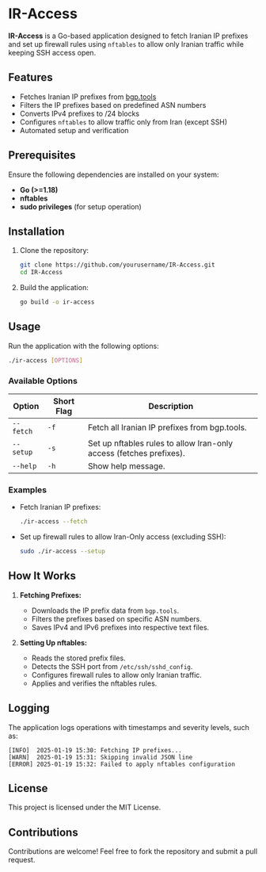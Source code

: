 # IR-Access

**IR-Access** is a Go-based application designed to fetch Iranian IP prefixes and set up firewall rules using `nftables` to allow only Iranian traffic while keeping SSH access open.

## Features

- Fetches Iranian IP prefixes from [bgp.tools](https://bgp.tools/table.jsonl)
- Filters the IP prefixes based on predefined ASN numbers
- Converts IPv4 prefixes to /24 blocks
- Configures `nftables` to allow traffic only from Iran (except SSH)
- Automated setup and verification

## Prerequisites

Ensure the following dependencies are installed on your system:

- **Go (>=1.18)**
- **nftables**
- **sudo privileges** (for setup operation)

## Installation

1. Clone the repository:

    ```sh
    git clone https://github.com/yourusername/IR-Access.git
    cd IR-Access
    ```

2. Build the application:

    ```sh
    go build -o ir-access
    ```

## Usage

Run the application with the following options:

```sh
./ir-access [OPTIONS]
```

### Available Options

| Option   | Short Flag | Description                                                           |
|----------|------------|-----------------------------------------------------------------------|
| `--fetch` | `-f`       | Fetch all Iranian IP prefixes from bgp.tools.                        |
| `--setup` | `-s`       | Set up nftables rules to allow Iran-only access (fetches prefixes).  |
| `--help`  | `-h`       | Show help message.                                                   |

### Examples

- Fetch Iranian IP prefixes:

  ```sh
  ./ir-access --fetch
  ```

- Set up firewall rules to allow Iran-Only access (excluding SSH):

  ```sh
  sudo ./ir-access --setup
  ```

## How It Works

1. **Fetching Prefixes:**
    - Downloads the IP prefix data from `bgp.tools`.
    - Filters the prefixes based on specific ASN numbers.
    - Saves IPv4 and IPv6 prefixes into respective text files.

2. **Setting Up nftables:**
    - Reads the stored prefix files.
    - Detects the SSH port from `/etc/ssh/sshd_config`.
    - Configures firewall rules to allow only Iranian traffic.
    - Applies and verifies the nftables rules.

## Logging

The application logs operations with timestamps and severity levels, such as:

```
[INFO]  2025-01-19 15:30: Fetching IP prefixes...
[WARN]  2025-01-19 15:31: Skipping invalid JSON line
[ERROR] 2025-01-19 15:32: Failed to apply nftables configuration
```

## License

This project is licensed under the MIT License.

## Contributions

Contributions are welcome! Feel free to fork the repository and submit a pull request.
